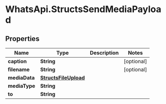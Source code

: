 # WhatsApi.StructsSendMediaPayload

## Properties

Name | Type | Description | Notes
------------ | ------------- | ------------- | -------------
**caption** | **String** |  | [optional] 
**filename** | **String** |  | [optional] 
**mediaData** | [**StructsFileUpload**](StructsFileUpload.md) |  | 
**mediaType** | **String** |  | 
**to** | **String** |  | 


